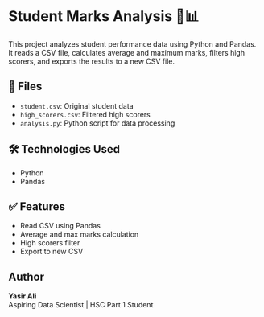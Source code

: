 # Student Marks Analysis 🧠📊

This project analyzes student performance data using Python and Pandas.  
It reads a CSV file, calculates average and maximum marks, filters high scorers, and exports the results to a new CSV file.

## 📁 Files
- `student.csv`: Original student data
- `high_scorers.csv`: Filtered high scorers
- `analysis.py`: Python script for data processing

## 🛠 Technologies Used
- Python
- Pandas

## ✅ Features
- Read CSV using Pandas
- Average and max marks calculation
- High scorers filter
- Export to new CSV

## Author
**Yasir Ali**  
Aspiring Data Scientist | HSC Part 1 Student  